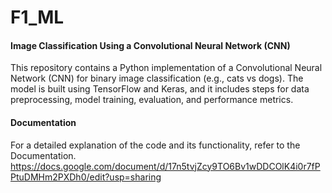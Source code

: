 # F1_ML

#### Image Classification Using a Convolutional Neural Network (CNN)

This repository contains a Python implementation of a Convolutional Neural Network (CNN) for binary image classification (e.g., cats vs dogs). The model is built using TensorFlow and Keras, and it includes steps for data preprocessing, model training, evaluation, and performance metrics.

#### Documentation

For a detailed explanation of the code and its functionality, refer to the Documentation.
https://docs.google.com/document/d/17n5tvjZcy9TO6Bv1wDDCOlK4i0r7fPPtuDMHm2PXDh0/edit?usp=sharing
